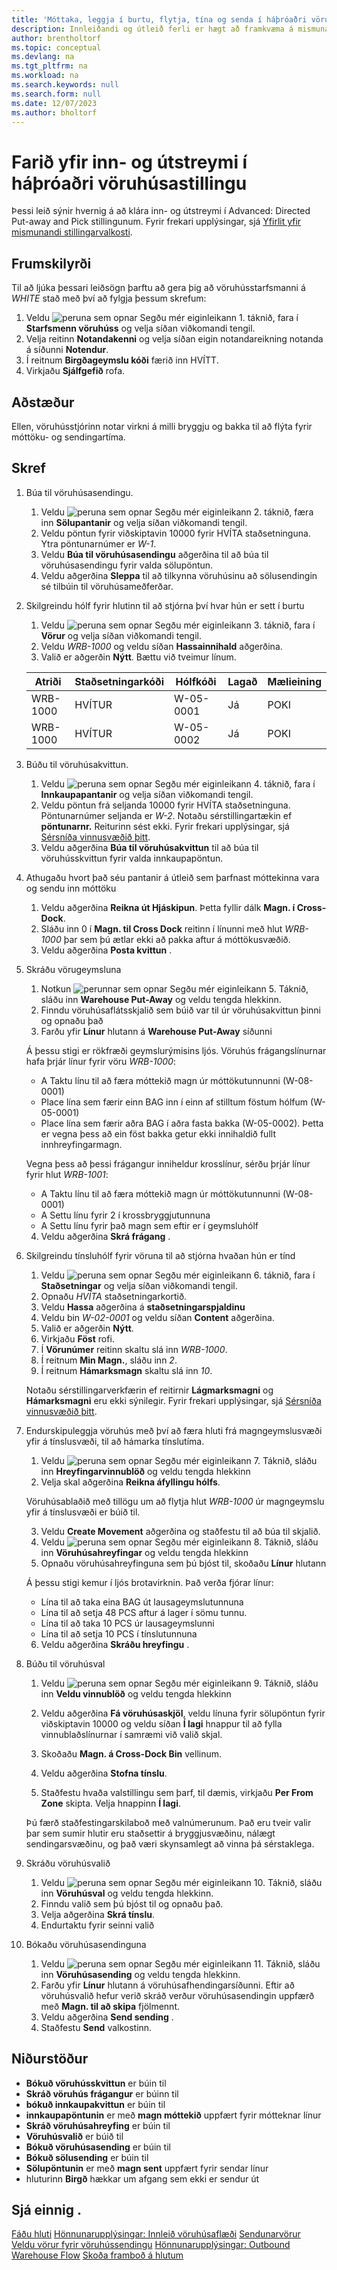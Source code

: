 ```yaml
---
title: 'Móttaka, leggja í burtu, flytja, tína og senda í háþróaðri vöruhúsastillingu'
description: Innleiðandi og útleið ferli er hægt að framkvæma á mismunandi hátt eftir því hversu flókið vöruhús er.
author: brentholtorf
ms.topic: conceptual
ms.devlang: na
ms.tgt_pltfrm: na
ms.workload: na
ms.search.keywords: null
ms.search.form: null
ms.date: 12/07/2023
ms.author: bholtorf
---
```


# <a name="walkthrough-of-inbound-and-outbound-flow-in-advanced-warehouse-configuration"></a>Farið yfir inn- og útstreymi í háþróaðri vöruhúsastillingu

Þessi leið sýnir hvernig á að klára inn- og útstreymi í Advanced: Directed Put-away and Pick stillingunum. Fyrir frekari upplýsingar, sjá [Yfirlit yfir mismunandi stillingarvalkosti](../../design-details-warehouse-management.md#overview-of-different-configuration-options).

## <a name="prerequisites"></a>Frumskilyrði
Til að ljúka þessari leiðsögn þarftu að gera þig að vöruhússtarfsmanni á *WHITE* stað með því að fylgja þessum skrefum:  
1. Veldu ![peruna sem opnar Segðu mér eiginleikann 1.](../../media/ui-search/search_small.png "Segðu mér hvað þú vilt gera") táknið, fara í **Starfsmenn vöruhúss** og velja síðan viðkomandi tengil.  
2. Velja reitinn **Notandakenni** og velja síðan eigin notandareikning notanda á síðunni **Notendur**.  
3. Í reitnum **Birgðageymslu kóði** færið inn HVÍTT.  
4. Virkjaðu **Sjálfgefið** rofa.


## <a name="scenario"></a>Aðstæður
Ellen, vöruhússtjórinn notar virkni á milli bryggju og bakka til að flýta fyrir móttöku- og sendingartíma.  

## <a name="steps"></a>Skref

1. Búa til vöruhúsasendingu.  

    1. Veldu ![peruna sem opnar Segðu mér eiginleikann 2.](../../media/ui-search/search_small.png "Segðu mér hvað þú vilt gera") táknið, færa inn **Sölupantanir** og velja síðan viðkomandi tengil.  
    2. Veldu pöntun fyrir viðskiptavin 10000 fyrir HVÍTA staðsetninguna. Ytra pöntunarnúmer er *W-1*.
    3. Veldu  **Búa til vöruhúsasendingu** aðgerðina til að búa til vöruhúsasendingu fyrir valda sölupöntun.
    4. Veldu aðgerðina **Sleppa** til að tilkynna vöruhúsinu að sölusendingin sé tilbúin til vöruhúsameðferðar.  

2. Skilgreindu hólf fyrir hlutinn til að stjórna því hvar hún er sett í burtu 

    1.  Veldu ![peruna sem opnar Segðu mér eiginleikann 3.](../../media/ui-search/search_small.png "Segðu mér hvað þú vilt gera") táknið, fara í **Vörur** og velja síðan viðkomandi tengil.  
    2.  Veldu *WRB-1000* og veldu síðan **Hassainnihald** aðgerðina.  
    3.  Valið er aðgerðin **Nýtt**. Bættu við tveimur línum.
    
    |Atriði|Staðsetningarkóði|Hólfkóði|Lagað|Mælieining|
    |----------|----------|---------|---|------|  
    |WRB-1000|HVÍTUR|W-05-0001|Já|POKI|  
    |WRB-1000|HVÍTUR|W-05-0002|Já|POKI|

3. Búðu til vöruhúsakvittun.  

    1. Veldu ![peruna sem opnar Segðu mér eiginleikann 4.](../../media/ui-search/search_small.png "Segðu mér hvað þú vilt gera") táknið, fara í **Innkaupapantanir** og velja síðan viðkomandi tengil.  
    2. Veldu pöntun frá seljanda 10000 fyrir HVÍTA staðsetninguna. Pöntunarnúmer seljanda er *W-2*. Notaðu sérstillingartækin ef **pöntunarnr.** Reiturinn sést ekki. Fyrir frekari upplýsingar, sjá [Sérsníða vinnusvæðið þitt](../../ui-personalization-user.md).
    3. Veldu aðgerðina **Búa til vöruhúsakvittun** til að búa til vöruhússkvittun fyrir valda innkaupapöntun.


4. Athugaðu hvort það séu pantanir á útleið sem þarfnast móttekinna vara og sendu inn móttöku
    1. Veldu aðgerðina **Reikna út Hjáskipun**. Þetta fyllir dálk **Magn. í Cross-Dock**.
    2. Sláðu inn 0 í **Magn. til Cross Dock** reitinn í línunni með hlut *WRB-1000* þar sem þú ætlar ekki að pakka aftur á móttökusvæðið.
    3. Veldu aðgerðina **Posta kvittun** .

5. Skráðu vörugeymsluna
    1. Notkun ![perunnar sem opnar Segðu mér eiginleikann 5.](../../media/ui-search/search_small.png "Segðu mér hvað þú vilt gera") Táknið, sláðu inn **Warehouse Put-Away** og veldu tengda hlekkinn.
    2. Finndu vöruhúsaflátsskjalið sem búið var til úr vöruhúsakvittun þinni og opnaðu það
    3. Farðu yfir **Línur** hlutann á **Warehouse Put-Away** síðunni

    Á þessu stigi er rökfræði geymslurýmisins ljós. Vöruhús frágangslínurnar hafa þrjár línur fyrir vöru *WRB-1000*:
    - A Taktu línu til að færa móttekið magn úr móttökutunnunni (W-08-0001)
    - Place lína sem færir einn BAG inn í einn af stilltum föstum hólfum (W-05-0001)
    - Place lína sem færir aðra BAG í aðra fasta bakka (W-05-0002). Þetta er vegna þess að ein föst bakka getur ekki innihaldið fullt innhreyfingarmagn.

    Vegna þess að þessi frágangur inniheldur krosslínur, sérðu þrjár línur fyrir hlut *WRB-1001*:
    -  A Taktu línu til að færa móttekið magn úr móttökutunnunni (W-08-0001)
    -  A Settu línu fyrir 2 í krossbryggjutunnuna
    -  A Settu línu fyrir það magn sem eftir er í geymsluhólf

    4. Veldu aðgerðina **Skrá frágang** .


6. Skilgreindu tínsluhólf fyrir vöruna til að stjórna hvaðan hún er tínd 

    1.  Veldu ![peruna sem opnar Segðu mér eiginleikann 6.](../../media/ui-search/search_small.png "Segðu mér hvað þú vilt gera") táknið, fara í **Staðsetningar** og velja síðan viðkomandi tengil.  
    2.  Opnaðu *HVÍTA* staðsetningarkortið.  
    3.  Veldu **Hassa** aðgerðina á **staðsetningarspjaldinu**
    4.  Veldu bin *W-02-0001* og veldu síðan **Content** aðgerðina.  
    5.  Valið er aðgerðin **Nýtt**.  
    6.  Virkjaðu **Föst** rofi.  
    7.  Í  **Vörunúmer** reitinn skaltu slá inn *WRB-1000*. 
    8.  Í reitnum **Min Magn.**, sláðu inn *2*. 
    9.  Í reitnum **Hámarksmagn**  skaltu slá inn *10*. 

    Notaðu sérstillingarverkfærin ef reitirnir **Lágmarksmagni** og **Hámarksmagni**  eru ekki sýnilegir. Fyrir frekari upplýsingar, sjá [Sérsníða vinnusvæðið þitt](../../ui-personalization-user.md). 

7. Endurskipuleggja vöruhús með því að færa hluti frá magngeymslusvæði yfir á tínslusvæði, til að hámarka tínslutíma.

    1. Veldu ![peruna sem opnar Segðu mér eiginleikann 7.](../../media/ui-search/search_small.png "Segðu mér hvað þú vilt gera") Táknið, sláðu inn **Hreyfingarvinnublöð** og veldu tengda hlekkinn
    2. Velja skal aðgerðina **Reikna áfyllingu hólfs**. 

    Vöruhúsablaðið með tillögu um að flytja hlut *WRB-1000* úr magngeymslu yfir á tínslusvæði er búið til.

    3. Veldu **Create Movement** aðgerðina og staðfestu til að búa til skjalið.
    4.  Veldu ![peruna sem opnar Segðu mér eiginleikann 8.](../../media/ui-search/search_small.png "Segðu mér hvað þú vilt gera") Táknið, sláðu inn **Vöruhúsahreyfingar** og veldu tengda hlekkinn
    5.  Opnaðu vöruhúsahreyfinguna sem þú bjóst til, skoðaðu **Línur** hlutann

     Á þessu stigi kemur í ljós brotavirknin. Það verða fjórar línur:
    - Lína til að taka eina BAG út lausageymslutunnuna
    - Lína til að setja 48 PCS aftur á lager í sömu tunnu. 
    - Lína til að taka 10 PCS úr lausageymslunni
    - Lína til að setja 10 PCS í tínslutunnuna

    6.  Veldu aðgerðina **Skráðu hreyfingu** .

8. Búðu til vöruhúsval

    1. Veldu ![peruna sem opnar Segðu mér eiginleikann 9.](../../media/ui-search/search_small.png "Segðu mér hvað þú vilt gera") Táknið, sláðu inn **Veldu vinnublöð** og veldu tengda hlekkinn
    2. Veldu aðgerðina **Fá vöruhúsaskjöl**, veldu línuna fyrir sölupöntun fyrir viðskiptavin 10000 og veldu síðan **Í lagi** hnappur til að fylla vinnublaðslínurnar í samræmi við valið skjal.

    3. Skoðaðu **Magn. á Cross-Dock Bin** vellinum. 

    4. Veldu aðgerðina **Stofna tínslu**.
    5. Staðfestu hvaða valstillingu sem þarf, til dæmis, virkjaðu **Per From Zone** skipta. Velja hnappinn **Í lagi**.
    
    Þú færð staðfestingarskilaboð með valnúmerunum. Það eru tveir valir þar sem sumir hlutir eru staðsettir á bryggjusvæðinu, nálægt sendingarsvæðinu, og það væri skynsamlegt að vinna þá sérstaklega.

9.  Skráðu vöruhúsvalið
    1. Veldu ![peruna sem opnar Segðu mér eiginleikann 10.](../../media/ui-search/search_small.png "Segðu mér hvað þú vilt gera") Táknið, sláðu inn **Vöruhúsval** og veldu tengda hlekkinn.
    2. Finndu valið sem þú bjóst til og opnaðu það.
    3. Velja aðgerðina **Skrá tínslu**.
    4. Endurtaktu fyrir seinni valið

10. Bókaðu vöruhúsasendinguna
    
    1. Veldu ![peruna sem opnar Segðu mér eiginleikann 11.](../../media/ui-search/search_small.png "Segðu mér hvað þú vilt gera") Táknið, sláðu inn **Vöruhúsasending** og veldu tengda hlekkinn.
    2. Farðu yfir **Línur** hlutann á vöruhúsafhendingarsíðunni. Eftir að vöruhúsvalið hefur verið skráð verður vöruhúsasendingin uppfærð með **Magn. til að skipa** fjölmennt.
    3. Veldu aðgerðina **Send sending** .
    4. Staðfestu **Send** valkostinn.


## <a name="results"></a>Niðurstöður
-  **Bókuð vöruhússkvittun** er búin til
-  **Skráð vöruhús frágangur** er búinn til    
-  **bókuð innkaupakvittun** er búin til    
-  **innkaupapöntunin** er með **magn móttekið** uppfært fyrir mótteknar línur
-  **Skráð vöruhúsahreyfing** er búin til
-  **Vöruhúsvalið** er búið til
-  **Bókuð vöruhúsasending** er búin til
-  **Bókuð sölusending** er búin til
-  **Sölupöntunin** er með **magn sent** uppfært fyrir sendar línur
- hluturinn **Birgð** hækkar um afgang sem ekki er sendur út



## <a name="see-also"></a>Sjá einnig .
[Fáðu hluti](../../warehouse-how-receive-items.md) 
[Hönnunarupplýsingar: Innleið vöruhúsaflæði](../../design-details-inbound-warehouse-flow.md) 
[Sendunarvörur](../../warehouse-how-ship-items.md) 
[Veldu vörur fyrir vöruhússendingu](../../warehouse-how-to-pick-items-for-warehouse-shipment.md) 
[Hönnunarupplýsingar: Outbound Warehouse Flow](../../design-details-outbound-warehouse-flow.md) 
[Skoða framboð á hlutum](../../inventory-how-availability-overview.md) 
